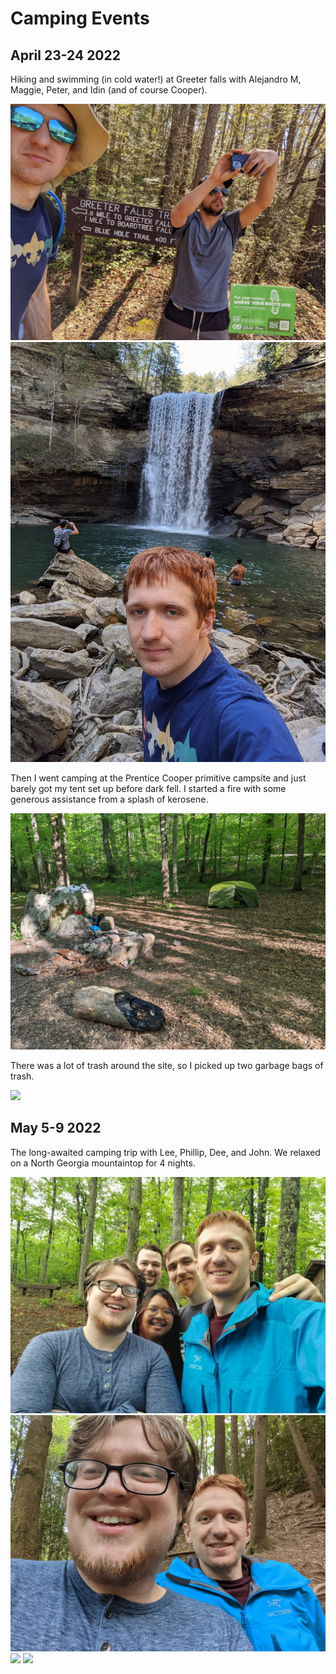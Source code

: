 # Camping Events

## April 23-24 2022

Hiking and swimming (in cold water!) at Greeter falls with Alejandro M, Maggie, Peter, and Idin (and of course Cooper). 

![](./media/2022-04-22-Greeter-Falls-2.jpg)
![](./media/2022-04-22-Greeter-Falls.jpg)

Then I went camping at the Prentice Cooper primitive campsite and just barely got my tent set up before dark fell. I started a fire with some generous assistance from a splash of kerosene.

![](./media/2022-04-22-Campsite.jpg)

There was a lot of trash around the site, so I picked up two garbage bags of trash.

![](../media/images/second-class-7b-cleanup.jpg)


## May 5-9 2022

The long-awaited camping trip with Lee, Phillip, Dee, and John. We relaxed on a North Georgia mountaintop for 4 nights.

![](./media/2022-05-06-Group-Photo.jpg)
![](./media/2022-05-06-Me-And-John.jpg)
![](./media/2022-05-07-Fajitas.jpg)
![](./media/2022-05-08-Cooking-Sausages.jpg)